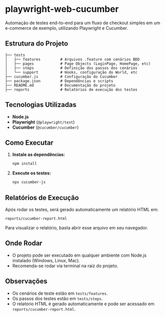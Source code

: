 # playwright-web-cucumber

Automação de testes end-to-end para um fluxo de checkout simples em um e-commerce de exemplo, utilizando Playwright e Cucumber.

## Estrutura do Projeto

```
├── tests
│   ├── features         # Arquivos .feature com cenários BDD
│   ├── pages            # Page Objects (LoginPage, HomePage, etc)
│   ├── steps            # Definição dos passos dos cenários
│   └── support          # Hooks, configuração do World, etc
├── cucumber.js          # Configuração do Cucumber
├── package.json         # Dependências e scripts
├── README.md            # Documentação do projeto
├── reports              # Relatórios de execução dos testes
```

## Tecnologias Utilizadas

- **Node.js**
- **Playwright** (`@playwright/test`)
- **Cucumber** (`@cucumber/cucumber`)

## Como Executar

1. **Instale as dependências:**
   ```bash
   npm install
   ```

2. **Execute os testes:**
   ```bash
   npx cucumber-js
   ```

## Relatórios de Execução

Após rodar os testes, será gerado automaticamente um relatório HTML em:

```
reports/cucumber-report.html
```

Para visualizar o relatório, basta abrir esse arquivo em seu navegador.

## Onde Rodar

- O projeto pode ser executado em qualquer ambiente com Node.js instalado (Windows, Linux, Mac).
- Recomenda-se rodar via terminal na raiz do projeto.

## Observações

- Os cenários de teste estão em `tests/features`.
- Os passos dos testes estão em `tests/steps`.
- O relatório HTML é gerado automaticamente e pode ser acessado em `reports/cucumber-report.html`.

